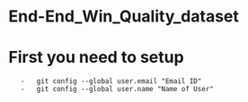 # End-End_Win_Quality_dataset


# First you need to setup

       -   git config --global user.email "Email ID"
       -   git config --global user.name "Name of User"